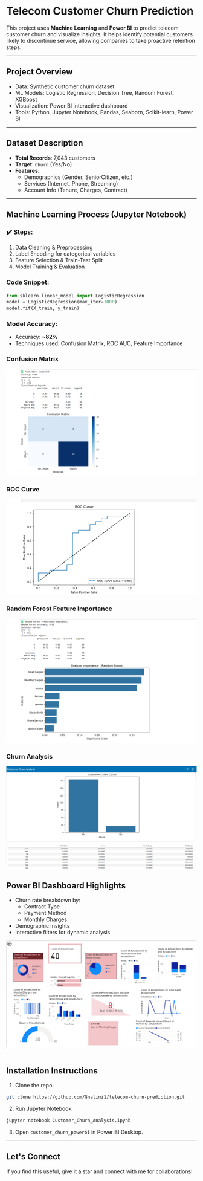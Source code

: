 
#  Telecom Customer Churn Prediction

This project uses **Machine Learning** and **Power BI** to predict telecom customer churn and visualize insights. It helps identify potential customers likely to discontinue service, allowing companies to take proactive retention steps.

---

##  Project Overview

-  Data: Synthetic customer churn dataset
-  ML Models: Logistic Regression, Decision Tree, Random Forest, XGBoost
-  Visualization: Power BI interactive dashboard
-  Tools: Python, Jupyter Notebook, Pandas, Seaborn, Scikit-learn, Power BI

---

##  Dataset Description

- **Total Records**: 7,043 customers  
- **Target**: `Churn` (Yes/No)  
- **Features**:
  - Demographics (Gender, SeniorCitizen, etc.)
  - Services (Internet, Phone, Streaming)
  - Account Info (Tenure, Charges, Contract)

---

##  Machine Learning Process (Jupyter Notebook)

### ✔️ Steps:
1. Data Cleaning & Preprocessing
2. Label Encoding for categorical variables
3. Feature Selection & Train-Test Split
4. Model Training & Evaluation

###  Code Snippet:
```python
from sklearn.linear_model import LogisticRegression
model = LogisticRegression(max_iter=1000)
model.fit(X_train, y_train)
```

###  Model Accuracy:
- Accuracy: **~82%**
- Techniques used: Confusion Matrix, ROC AUC, Feature Importance

###  Confusion Matrix
![Confusion Matrix](confusion_matrix.png)

###  ROC Curve
![ROC Curve](roc_curve.png)

### Random Forest Feature Importance
![Random Forest](random_forest.png)

###  Churn Analysis 
![Customer Churn Analysis](customer_churn_analysis.png)


##  Power BI Dashboard Highlights

- Churn rate breakdown by:
  - Contract Type
  - Payment Method
  - Monthly Charges
- Demographic Insights
- Interactive filters for dynamic analysis

![Powerbi dashboard](dashboard_powerbi.png).


##  Installation Instructions

1. Clone the repo:
```bash
git clone https://github.com/Gnalini1/telecom-churn-prediction.git
```
2. Run Jupyter Notebook:
```bash
jupyter notebook Customer_Churn_Analysis.ipynb
```
3. Open `customer_churn_powerbi` in Power BI Desktop.

---

##  Let's Connect

If you find this useful, give it a star and connect with me for collaborations!

